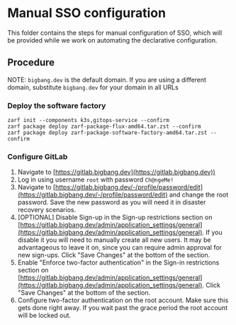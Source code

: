 # Manual SSO configuration

This folder contains the steps for manual configuration of SSO, which will be provided while we work on automating the declarative configuration.

## Procedure

NOTE: `bigbang.dev` is the default domain. If you are using a different domain, substitute `bigbang.dev` for your domain in all URLs

### Deploy the software factory

```shell
zarf init --components k3s,gitops-service --confirm
zarf package deploy zarf-package-flux-amd64.tar.zst --confirm
zarf package deploy zarf-package-software-factory-amd64.tar.zst --confirm
```

### Configure GitLab

1. Navigate to [https://gitlab.bigbang.dev](https://gitlab.bigbang.dev))
2. Log in using username `root` with password `Ch@ngeMe!`
3. Navigate to [https://gitlab.bigbang.dev/-/profile/password/edit](https://gitlab.bigbang.dev/-/profile/password/edit) and change the root password. Save the new password as you will need it in disaster recovery scenarios.
4. [OPTIONAL] Disable Sign-up in the Sign-up restrictions section on [https://gitlab.bigbang.dev/admin/application_settings/general](https://gitlab.bigbang.dev/admin/application_settings/general). If you disable it you will need to manually create all new users. It may be advantageous to leave it on, since you can require admin approval for new sign-ups. Click "Save Changes" at the bottom of the section.
5. Enable "Enforce two-factor authentication" in the Sign-in restrictions section on [https://gitlab.bigbang.dev/admin/application_settings/general](https://gitlab.bigbang.dev/admin/application_settings/general). Click "Save Changes" at the bottom of the section.
6. Configure two-factor authentication on the root account. Make sure this gets done right away. If you wait past the grace period the root account will be locked out.